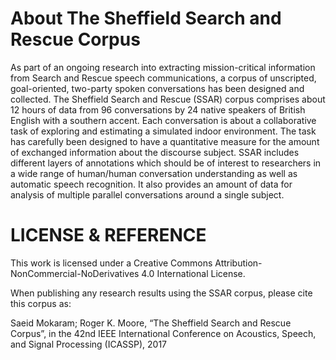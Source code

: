 # About The Sheffield Search and Rescue Corpus

As part of an ongoing research into extracting mission-critical information from Search and Rescue speech communications, a corpus of unscripted, goal-oriented, two-party spoken conversations has been designed and collected. The Sheffield Search and Rescue (SSAR) corpus comprises about 12 hours of data from 96 conversations by 24 native speakers of British English with a southern accent. Each conversation is about a collaborative task of exploring and estimating a simulated indoor environment. The task has carefully been designed to have a quantitative measure for the amount of exchanged information about the discourse subject. SSAR includes different layers of annotations which should be of interest to researchers in a wide range of human/human conversation understanding as well as automatic speech recognition. It also provides an amount of data for analysis of multiple parallel conversations around a single subject.

# LICENSE & REFERENCE
This work is licensed under a Creative Commons Attribution-NonCommercial-NoDerivatives 4.0 International License.

When publishing any research results using the SSAR corpus, please cite this corpus as:

Saeid Mokaram; Roger K. Moore, “The Sheffield Search and Rescue Corpus”, in the 42nd IEEE International Conference on Acoustics, Speech, and Signal Processing (ICASSP), 2017
